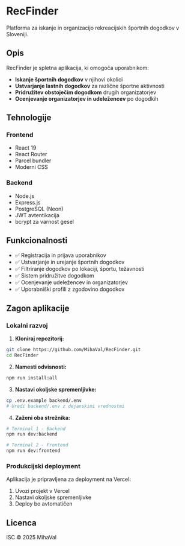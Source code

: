 # RecFinder

Platforma za iskanje in organizacijo rekreacijskih športnih dogodkov v Sloveniji.

## Opis

RecFinder je spletna aplikacija, ki omogoča uporabnikom:
- **Iskanje športnih dogodkov** v njihovi okolici
- **Ustvarjanje lastnih dogodkov** za različne športne aktivnosti
- **Pridružitev obstoječim dogodkom** drugih organizatorjev
- **Ocenjevanje organizatorjev in udeležencev** po dogodkih

## Tehnologije

### Frontend
- React 19
- React Router
- Parcel bundler
- Moderni CSS

### Backend  
- Node.js
- Express.js
- PostgreSQL (Neon)
- JWT avtentikacija
- bcrypt za varnost gesel

## Funkcionalnosti

- ✅ Registracija in prijava uporabnikov
- ✅ Ustvarjanje in urejanje športnih dogodkov
- ✅ Filtriranje dogodkov po lokaciji, športu, težavnosti
- ✅ Sistem pridružitve dogodkom
- ✅ Ocenjevanje udeležencev in organizatorjev
- ✅ Uporabniški profili z zgodovino dogodkov

## Zagon aplikacije

### Lokalni razvoj

1. **Kloniraj repozitorij:**
```bash
git clone https://github.com/MihaVal/RecFinder.git
cd RecFinder
```

2. **Namesti odvisnosti:**
```bash
npm run install:all
```

3. **Nastavi okoljske spremenljivke:**
```bash
cp .env.example backend/.env
# Uredi backend/.env z dejanskimi vrednostmi
```

4. **Zaženi oba strežnika:**
```bash
# Terminal 1 - Backend
npm run dev:backend

# Terminal 2 - Frontend  
npm run dev:frontend
```

### Produkcijski deployment

Aplikacija je pripravljena za deployment na Vercel:

1. Uvozi projekt v Vercel
2. Nastavi okoljske spremenljivke
3. Deploy bo avtomatičen

## Licenca

ISC © 2025 MihaVal